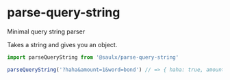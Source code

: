 # parse-query-string

Minimal query string parser

Takes a string and gives you an object.

```js
import parseQueryString from '@saulx/parse-query-string'

parseQueryString('?haha&amount=1&word=bond') // => { haha: true, amount: 1, word: 'bond' }
```
